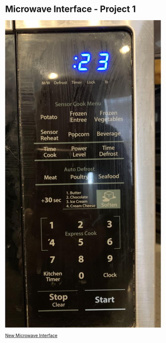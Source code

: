 # Microwave Interface - Project 1

![alt text](SharpMicroInterface.jpg)

[New Microwave Interface](https://rhight618.github.io/)